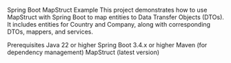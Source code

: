 Spring Boot MapStruct Example
This project demonstrates how to use MapStruct with Spring Boot to map entities to Data Transfer Objects (DTOs). It includes entities for Country and Company, along with corresponding DTOs, mappers, and services.

Prerequisites
Java 22 or higher
Spring Boot 3.4.x or higher
Maven (for dependency management)
MapStruct (latest version)
